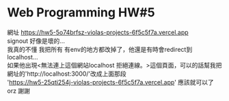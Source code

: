 # Web Programming HW#5

網址 https://hw5-5o74brfsz-violas-projects-6f5c5f7a.vercel.app  
signout 好像是壞的...  
我真的不懂 我把所有 有env的地方都改掉了，他還是有時會redirect到localhost...  
如果他出現<無法連上這個網站localhost 拒絕連線。>這個頁面，可以的話幫我把網址的'http://localhost:3000/'改成上面那段  
'https://hw5-25qti254j-violas-projects-6f5c5f7a.vercel.app' 應該就可以了orz 謝謝  
